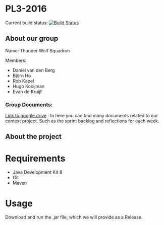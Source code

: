 # PL3-2016 

Current build status: [![Build Status](https://travis-ci.org/ProgrammingLife2016/PL3-2016.svg?branch=master)](https://travis-ci.org/ProgrammingLife2016/PL3-2016)

## About our group

Name: Thunder Wolf Squadron

Members:
*	Daniël van den Berg
*	Björn Ho
*	Rob Kapel
*	Hugo Kooijman
*	Evan de Kruijf

### Group Documents:

[Link to google drive](https://drive.google.com/open?id=0Bxc2kRNP35ziMFVoN2lWV0NxQzA) : In here you can find many documents related to our context project. Such as the sprint backlog and reflections for each week.

## About the project

**Requirements**
========
*   Java Development Kit 8
*	Git
*	Maven

**Usage**
========
Download and run the .jar file, which we will provide as a Release.

